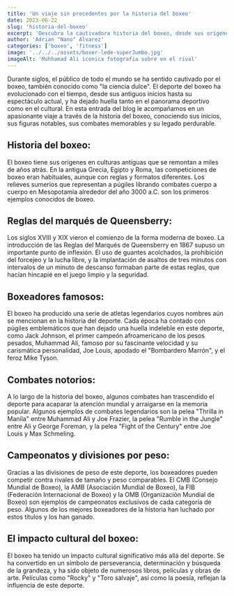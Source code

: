 ```yaml
---
title: 'Un viaje sin precedentes por la historia del boxeo'
date: 2023-06-22
slug: 'historia-del-boxeo'
excerpt: 'Descubra la cautivadora historia del boxeo, desde sus orígenes ancestrales hasta sus legendarios púgiles'
author: 'Adrian "Nano" Alvarez'
categories: ['boxeo', 'fitness']
image: '../../../assets/boxer-lede-superJumbo.jpg'
imageAlt: 'Muhhamad Ali iconica fotografia sobre en el rival'
---
```


Durante siglos, el público de todo el mundo se ha sentido cautivado por el boxeo, también conocido como "la ciencia dulce". El deporte del boxeo ha evolucionado con el tiempo, desde sus antiguos inicios hasta su espectáculo actual, y ha dejado huella tanto en el panorama deportivo como en el cultural. En esta entrada del blog le acompañamos en un apasionante viaje a través de la historia del boxeo, conociendo sus inicios, sus figuras notables, sus combates memorables y su legado perdurable.

## Historia del boxeo:

El boxeo tiene sus orígenes en culturas antiguas que se remontan a miles de años atrás. En la antigua Grecia, Egipto y Roma, las competiciones de boxeo eran habituales, aunque con reglas y formatos diferentes. Los relieves sumerios que representan a púgiles librando combates cuerpo a cuerpo en Mesopotamia alrededor del año 3000 a.C. son los primeros ejemplos conocidos de boxeo.

## Reglas del marqués de Queensberry:

Los siglos XVIII y XIX vieron el comienzo de la forma moderna de boxeo. La introducción de las Reglas del Marqués de Queensberry en 1867 supuso un importante punto de inflexión. El uso de guantes acolchados, la prohibición del forcejeo y la lucha libre, y la implantación de asaltos de tres minutos con intervalos de un minuto de descanso formaban parte de estas reglas, que hacían hincapié en el juego limpio y la seguridad.

## Boxeadores famosos:

El boxeo ha producido una serie de atletas legendarios cuyos nombres aún se mencionan en la historia del deporte. Cada época ha contado con púgiles emblemáticos que han dejado una huella indeleble en este deporte, como Jack Johnson, el primer campeón afroamericano de los pesos pesados, Muhammad Ali, famoso por su fascinante velocidad y su carismática personalidad, Joe Louis, apodado el "Bombardero Marrón", y el feroz Mike Tyson.

## Combates notorios:

A lo largo de la historia del boxeo, algunos combates han trascendido el deporte para acaparar la atención mundial y arraigarse en la memoria popular. Algunos ejemplos de combates legendarios son la pelea "Thrilla in Manila" entre Muhammad Ali y Joe Frazier, la pelea "Rumble in the Jungle" entre Ali y George Foreman, y la pelea "Fight of the Century" entre Joe Louis y Max Schmeling.

## Campeonatos y divisiones por peso:

Gracias a las divisiones de peso de este deporte, los boxeadores pueden competir contra rivales de tamaño y peso comparables. El CMB (Consejo Mundial de Boxeo), la AMB (Asociación Mundial de Boxeo), la FIB (Federación Internacional de Boxeo) y la OMB (Organización Mundial de Boxeo) son ejemplos de campeonatos exclusivos de cada categoría de peso. Algunos de los mejores boxeadores de la historia han luchado por estos títulos y los han ganado.

## El impacto cultural del boxeo:

El boxeo ha tenido un impacto cultural significativo más allá del deporte. Se ha convertido en un símbolo de perseverancia, determinación y búsqueda de la grandeza, y ha sido objeto de numerosos libros, películas y obras de arte. Películas como "Rocky" y "Toro salvaje", así como la poesía, reflejan la influencia de este deporte.
